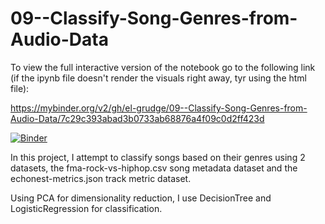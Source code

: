 # 09--Classify-Song-Genres-from-Audio-Data

To view the full interactive version of the notebook go to the following link (if the ipynb file doesn't render the visuals right away, tyr using the html file):

https://mybinder.org/v2/gh/el-grudge/09--Classify-Song-Genres-from-Audio-Data/7c29c393abad3b0733ab68876a4f09c0d2ff423d

[![Binder](https://mybinder.org/badge_logo.svg)](https://mybinder.org/v2/gh/el-grudge/09--Classify-Song-Genres-from-Audio-Data/7c29c393abad3b0733ab68876a4f09c0d2ff423d)

In this project, I attempt to classify songs based on their genres using 2 datasets, the fma-rock-vs-hiphop.csv song metadata dataset and the echonest-metrics.json track metric dataset.

Using PCA for dimensionality reduction, I use DecisionTree and LogisticRegression for classification.
